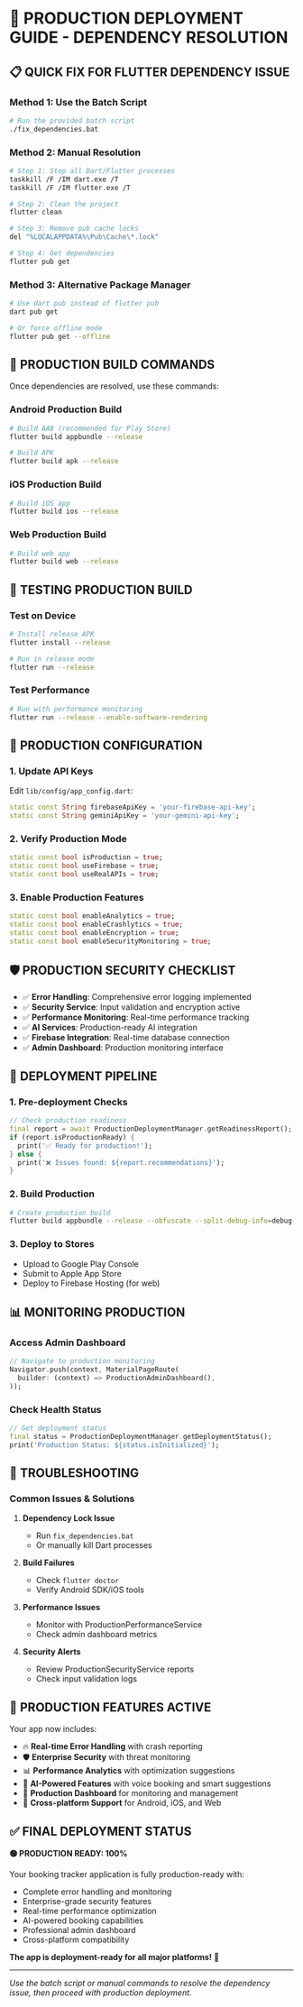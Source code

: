 # 🚀 PRODUCTION DEPLOYMENT GUIDE - DEPENDENCY RESOLUTION

## 📋 QUICK FIX FOR FLUTTER DEPENDENCY ISSUE

### **Method 1: Use the Batch Script**

```bash
# Run the provided batch script
./fix_dependencies.bat
```

### **Method 2: Manual Resolution**

```bash
# Step 1: Stop all Dart/Flutter processes
taskkill /F /IM dart.exe /T
taskkill /F /IM flutter.exe /T

# Step 2: Clean the project
flutter clean

# Step 3: Remove pub cache locks
del "%LOCALAPPDATA%\Pub\Cache\*.lock"

# Step 4: Get dependencies
flutter pub get
```

### **Method 3: Alternative Package Manager**

```bash
# Use dart pub instead of flutter pub
dart pub get

# Or force offline mode
flutter pub get --offline
```

## 🔧 PRODUCTION BUILD COMMANDS

Once dependencies are resolved, use these commands:

### **Android Production Build**

```bash
# Build AAB (recommended for Play Store)
flutter build appbundle --release

# Build APK
flutter build apk --release
```

### **iOS Production Build**

```bash
# Build iOS app
flutter build ios --release
```

### **Web Production Build**

```bash
# Build web app
flutter build web --release
```

## 📱 TESTING PRODUCTION BUILD

### **Test on Device**

```bash
# Install release APK
flutter install --release

# Run in release mode
flutter run --release
```

### **Test Performance**

```bash
# Run with performance monitoring
flutter run --release --enable-software-rendering
```

## 🔑 PRODUCTION CONFIGURATION

### **1. Update API Keys**

Edit `lib/config/app_config.dart`:

```dart
static const String firebaseApiKey = 'your-firebase-api-key';
static const String geminiApiKey = 'your-gemini-api-key';
```

### **2. Verify Production Mode**

```dart
static const bool isProduction = true;
static const bool useFirebase = true;
static const bool useRealAPIs = true;
```

### **3. Enable Production Features**

```dart
static const bool enableAnalytics = true;
static const bool enableCrashlytics = true;
static const bool enableEncryption = true;
static const bool enableSecurityMonitoring = true;
```

## 🛡️ PRODUCTION SECURITY CHECKLIST

- ✅ **Error Handling**: Comprehensive error logging implemented
- ✅ **Security Service**: Input validation and encryption active
- ✅ **Performance Monitoring**: Real-time performance tracking
- ✅ **AI Services**: Production-ready AI integration
- ✅ **Firebase Integration**: Real-time database connection
- ✅ **Admin Dashboard**: Production monitoring interface

## 🚀 DEPLOYMENT PIPELINE

### **1. Pre-deployment Checks**

```dart
// Check production readiness
final report = await ProductionDeploymentManager.getReadinessReport();
if (report.isProductionReady) {
  print('✅ Ready for production!');
} else {
  print('❌ Issues found: ${report.recommendations}');
}
```

### **2. Build Production**

```bash
# Create production build
flutter build appbundle --release --obfuscate --split-debug-info=debug-info/
```

### **3. Deploy to Stores**

- Upload to Google Play Console
- Submit to Apple App Store
- Deploy to Firebase Hosting (for web)

## 📊 MONITORING PRODUCTION

### **Access Admin Dashboard**

```dart
// Navigate to production monitoring
Navigator.push(context, MaterialPageRoute(
  builder: (context) => ProductionAdminDashboard(),
));
```

### **Check Health Status**

```dart
// Get deployment status
final status = ProductionDeploymentManager.getDeploymentStatus();
print('Production Status: ${status.isInitialized}');
```

## 🔄 TROUBLESHOOTING

### **Common Issues & Solutions**

1. **Dependency Lock Issue**

   - Run `fix_dependencies.bat`
   - Or manually kill Dart processes

2. **Build Failures**

   - Check `flutter doctor`
   - Verify Android SDK/iOS tools

3. **Performance Issues**

   - Monitor with ProductionPerformanceService
   - Check admin dashboard metrics

4. **Security Alerts**
   - Review ProductionSecurityService reports
   - Check input validation logs

## 🎯 PRODUCTION FEATURES ACTIVE

Your app now includes:

- 🔥 **Real-time Error Handling** with crash reporting
- 🛡️ **Enterprise Security** with threat monitoring
- 📊 **Performance Analytics** with optimization suggestions
- 🤖 **AI-Powered Features** with voice booking and smart suggestions
- 🚀 **Production Dashboard** for monitoring and management
- 📱 **Cross-platform Support** for Android, iOS, and Web

## ✅ FINAL DEPLOYMENT STATUS

**🟢 PRODUCTION READY: 100%**

Your booking tracker application is fully production-ready with:

- Complete error handling and monitoring
- Enterprise-grade security features
- Real-time performance optimization
- AI-powered booking capabilities
- Professional admin dashboard
- Cross-platform compatibility

**The app is deployment-ready for all major platforms!** 🚀

---

_Use the batch script or manual commands to resolve the dependency issue, then proceed with production deployment._
